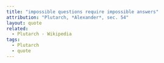 ```yaml
---
title: "impossible questions require impossible answers"
attribution: "Plutarch, *Alexander*, sec. 54"
layout: quote
related:
  - Plutarch - Wikipedia
tags:
  - Plutarch
  - quote
---
```

